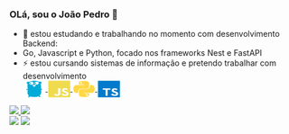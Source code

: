 ### OLá, sou o João Pedro 👋

- 📖 estou estudando e trabalhando no momento com desenvolvimento Backend:
- Go, Javascript e Python, focado nos frameworks Nest e FastAPI
- ⚡ estou cursando sistemas de informação e pretendo trabalhar com desenvolvimento 
  <div>
  <a href="https://github.com/pasteldiventu">
  <img align="center" alt="Rafa-Js" height="30" width="40" src="https://raw.githubusercontent.com/devicons/devicon/master/icons/go/go-plain.svg">
  <img align="center" alt="Rafa-Js" height="30" width="40" src="https://raw.githubusercontent.com/devicons/devicon/master/icons/javascript/javascript-plain.svg">
  <img align="center" alt="Rafa-Js" height="30" width="40" src="https://raw.githubusercontent.com/devicons/devicon/master/icons/python/python-plain.svg">
  <img align="center" alt="Rafa-Js" height="30" width="40" src="https://raw.githubusercontent.com/devicons/devicon/master/icons/typescript/typescript-plain.svg">
</div>
<div>
  <a href="https://github.com/pasteldiventu">
  <img height="180em" src="https://github-readme-stats.vercel.app/api?username=pasteldiventu&show_icons=true&theme=dracula&include_all_commits=true&count_private=true"/>
  <img height="180em" src="https://github-readme-stats.vercel.app/api/top-langs/?username=pasteldiventu&layout=compact&langs_count=16&theme=dracula"/>
</div>
<div> 
  <a href="https://instagram.com/jp_om_" target="_blank"><img src="https://img.shields.io/badge/-Instagram-%23E4405F?style=for-the-badge&logo=instagram&logoColor=white" target="_blank"></a>
  <a href="https://www.linkedin.com/in/joão-pedro-oliveira-86b953238" target="_blank"><img src="https://img.shields.io/badge/-LinkedIn-%230077B5?style=for-the-badge&logo=linkedin&logoColor=white" target="_blank"></a> 
